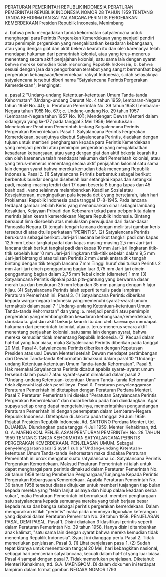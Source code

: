  PERATURAN PEMERINTAH REPUBLIK INDONESIA PERATURAN PEMERINTAH REPUBLIK INDONESIA NOMOR 28 TAHUN 1959 TENTANG TANDA KEHORMATAN SATYALANCANA PERINTIS PERGERAKAN KEMERDEKAAN Presiden Republik Indonesia,
Menimbang:

a. bahwa perlu mengadakan tanda kehormatan satyalencana untuk menghargai para Perintis Pergerakan Kemerdekaan yang menjadi pendiri atau pemimpin pergerakan yang mengakibatkan kesadaran kebangsaan, atau yang dengan giat dan aktif bekerja kearah itu dan oleh karenanya telah mendapat hukuman dari pemerintah kolonial, atau yang terus-menerus menentang secara aktif penjajahan kolonial, satu sama lain dengan syarat bahwa mereka kemudian tidak menentang Republik Indonesia;
b. bahwa sesuai dengan jasa dan pengorbanan tersebut yang sangat bermanfaat bagi pergerakan kebangsaan/kemerdekaan rakyat Indonesia, sudah selayaknya satyalencana tersebut diberi nama "Satyalencana Perintis Pergerakan Kemerdekaan";
Mengingat:

a. pasal 2 "Undang-undang Ketentuan-ketentuan Umum Tanda-tanda Kehormatan" (Undang-undang Darurat No. 4 tahun 1959, Lembaran-Negara tahun 1959 No. 44);
b. Peraturan Pemerintah No. 39 tahun 1958 (Lembaran-Negara tahun 1958 No. 67);
c. Undang-undang No. 29 tahun 1957 (Lembaran-Negara tahun 1957 No. 101); Mendengar: Dewan Menteri dalam sidangnya yang ke-177 pada tanggal 8 Mei 1959; Memutuskan : Menetapkan: Peraturan Pemerintah tentang Satyalencana Perintis Pergerakan Kemerdekaan. Pasal 1. Satyalancana Perintis Pergerakan Kemerdekaan, selanjutnya disebut Satyalencana Perintis, diadakan dengan tujuan untuk memberi penghargaan kepada para Perintis Kemerdekaan yang menjadi pendiri atau pemimpin pergerakan yang mengakibatkan kesadaran kebangsaan, atau yang dengan giat dan aktif bekerja kearah itu dan oleh karenanya telah mendapat hukuman dari Pemerintah kolonial, atau yang terus-menerus menentang secara aktif penjajahan kolonial satu sama lain dengan syarat bahwa mereka kemudian tidak menentang Republik Indonesia. Pasal 2.
(1) Satyalancana Perintis berbentuk sebagai berikut: berbentuk bundar dengan disebelah luar setangkai kapas dan setangkai padi, masing-masing terdiri dari 17 daun beserta 8 bunga kapas dan 45 buah padi, yang selainnya melambangkan Keadilan Sosial atau Kesejahteraan, mengingatkan pula kepada detik yang bersejarah, ialah hari Proklamasi Republik Indonesia pada tanggal 17-8-1945. Pada lancana terdapat gambar sebilah Keris yang memancarkan sinar sebagai lambang Kesaktian, Kejayaan Pribadi dan Kebesaran tekad para pelopor kita dalam merintis jalan kearah kemerdekaan Negara Republik Indonesia. Bintang bersudut lima disebelah atas melukiskan perwujudan dari dasar-dasar Pancasila Negara. Di tengah-tengah lancana dengan melintasi gambar keris tersebut di atas ditulis perkataan "PERINTIS".
(2) Satyalencana Perintis berukuran sebagai berikut: Jari-jari lancana berikut tangkai padi dan kapas 12,5 mm Lebar tangkai padai dan kapas masing-masing 2,5 mm Jari-jari lancana tidak berikut tangkai padi dan kapas 10 mm Jari-jari lingkaran titik-titik sebelah luar 10 mm Jari-jari lingkaran titik-titik sebelah dalam 9,5 mm Jari-jari bintang di atas tulisan Perintis 2 mm Jarak antara titik tengah bintang dengan titik tengah lancana 7 mm Tinggi huruf dari tulisan Perintis 2 mm Jari-jari cincin penggantung bagian luar 3,75 mm Jari-jari cincin penggantung bagian dalam 2,75 mm Tebal cincin (diameter) 1 mm (3) Satyalancana Perintis dipakai pada pita-gantung yang berwarna dasar merah tua dan berukuran 25 mm lebar dan 35 mm panjang dengan 5 lajur hijau.
(4) Satyalancana Perintis ialah seperti tertulis pada lampiran Peraturan Pemerintah ini. Pasal 3.
(1) Satyalancana Perintis diberikan kepada warga-negara Indonesia yang memenuhi syarat-syarat umum termaktub dalam pasal 7 "Undang-undang Ketentuan-ketentuan Umum Tanda-tanda Kehormatan" dan yang:
a. menjadi pendiri atau pemimpin pergerakan yang membangkitkan kesadaran kebangsaan/kemerdekaan, dan/atau b. giat dan aktif bekerja kearah itu dan oleh karenanya mendapat hukuman dari pemerintah kolonial, atau c. terus-menerus secara aktif menentang penjajahan kolonial. satu sama lain dengan syarat, bahwa mereka kemudian tidak menentang Republik Indonesia.
(2) Kecuali dalam hal-hal yang luar biasa, maka Satyalencana Perintis diberikan pada tanggal 20 Mei. Pasal 4. Satyalencana Perintis diberikan dengan Keputusan Presiden atas usul Dewan Menteri setelah Dewan mendapat pertimbangan dari Dewan Tanda-tanda Kehormatan dimaksud dalam pasal 10 "Undang- undang Ketentuan-ketentuan Umum Tanda-tanda Kehormatan". Pasal 5. Hak memakai Satyalancana Perintis dicabut apabila syarat- syarat umum tersebut dalam pasal 7 atau syarat-syarat dimaksud dalam pasal 2 "Undang-undang Ketentuan-ketentuan Umum Tanda- tanda Kehormatan" tidak dipenuhi lagi oleh pemiliknya. Pasal 6. Peraturan penyelenggaraan Peraturan Pemerintah ini ditetapkan dengan Peraturan Perdana Menteri. Pasal 7. Peraturan Pemerintah ini disebut "Peratutan Satyalancana Perintis Pergerakan Kemerdekaan" dan mulai berlaku pada hari diundangkan. Agar supaya setiap orang dapat mengetahuinya, memerintahkan pengundangan Peraturan Pemerintah ini dengan penempatan dalam Lembaran-Negara Republik Indonesia. Ditetapkan di Jakarta pada tanggal 26 Juni 1959. Pejabat Presiden Republik Indonesia, ttd. SARTONO Perdana Menteri, ttd. DJUANDA. Diundangkan pada tanggal 4 Juli 1959. Menteri Kehakiman, ttd. G. A. MAENGKOM. PENJELASAN PERATURAN PEMERINTAH No. 28 TAHUN 1959 TENTANG TANDA KEHORMATAN SATYALANCANA PERINTIS PERGERAKAN KEMERDEKAAN. PENJELASAN UMUM. Sebagai penyelenggaraan pasal 2 ayat 1 sub a "Undang-undang Ketentuan-ketentuan Umum Tanda-tanda Kehormatan maka diadakan Peraturan Pemerintah ini untuk mengatur suatu satyalancana i.c. Satyalancana Perintis Pergerakan Kemerdekaan. Maksud Peraturan Pemerintah ini ialah untuk dapat menghargai para perintis dimaksud dalam Peraturan Pemerintah No. 39 tahun 1958 tentang Pemberian Penghargaan/Tunjangan Kepada Perintis Pergerakan Kebangsaan/Kemerdekaan. Apabila Peraturan Pemerintah No. 39 tahun 1958 tersebut diatas ditujukan untuk memberi tunjangan tiap bulan kepada mereka yang "telah lanjut usianya dan hidup dalam keadaan serba sukar", maka Peraturan Pemerintah ini bermaksud. memberi penghargaan satu satyalancana kepada semuanya mereka yang telah berjasa besar kepada nusa dan bangsa sebagai perintis pergerakan kemerdekaan. Dalam menguraikan istilah "perintis" maka pada umumnya digunakan keterangan yang dipakai dalam Peraturan Pemerintah No. 39 tahun 1958. PENJELASAN PASAL DEMI PASAL. Pasal 1. Disini diadakan 3 klasifikasi perintis seperti dalam Peraturan Pemerintah No. 39 tahun 1958. Hanya disini ditambahkan anak kalimat, "satu sama lain dengan syarat bahwa mereka kemudian tidak menentang Republik Indonesia". Syarat ini dianggap perlu. Pasal 2. Tidak memerlukan penjelasan. Pasal 3.
(1) Lihat penjelasan pasal 1. (2) Sudah tepat kiranya untuk menentukan tanggal 20 Mei, hari kebangkitan nasional, sebagai hari pemberian satyalancana, kecuali dalam hal-hal yang luar biasa. Pasal 4 sampai dengan pasal 7. Tidak memerlukan penjelasan. Diketahui: Menteri Kehakiman, ttd. G.A. MAENGKOM. Di dalam dokumen ini terdapat lampiran dalam format gambar. NEGARA NOMOR 1793